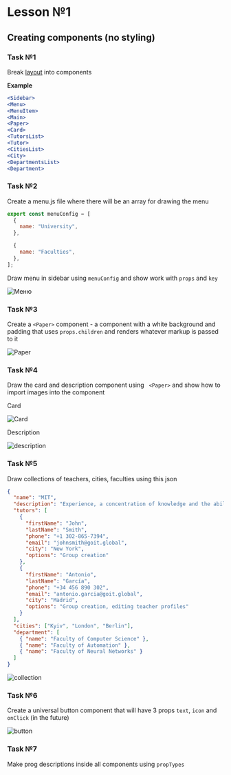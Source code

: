 # Lesson №1

## Creating components (no styling)

### Task №1

Break [layout](<https://www.figma.com/file/l3rGaeSK1KIccGStl8RyfU/Lesson-(English)-(Copy)?node-id=12307%3A1050&mode=dev>) into components

**Example**

```jsx
<Sidebar>
<Menu>
<MenuItem>
<Main>
<Paper>
<Card>
<TutorsList>
<Tutor>
<CitiesList>
<City>
<DepartmentsList>
<Department>
```

### Task №2

Create a menu.js file where there will be an array for drawing the menu

```jsx
export const menuConfig = [
  {
    name: "University",
  },

  {
    name: "Faculties",
  },
];
```

Draw menu in sidebar using `menuConfig` and show work with `props` and `key`

![Меню](/images/sidebar.png)

### Task №3

Create a `<Paper>` component - a component with a white background and padding that uses `props.children` and renders whatever markup is passed to it

![Paper](/images/paper.png)

### Task №4

Draw the card and description component using ` <Paper>` and show how to import images into the component

Card

![Card](/images/Card.png)

Description

![description](/images/description.png)

### Task №5

Draw collections of teachers, cities, faculties using this json

```json
{
  "name": "MIT",
  "description": "Experience, a concentration of knowledge and the ability to avoid most recruiting mistakes. We know what most local and foreign companies want and we can give it to you. And we are constantly improving our programming courses, adding something new there. You can see the success stories of our alumni for yourself to see the effectiveness of our teaching methodology. Yes, we will start with the basics and the most basic information. We know that most people come to us with zero knowledge. ",
  "tutors": [
    {
      "firstName": "John",
      "lastName": "Smith",
      "phone": "+1 302-865-7394",
      "email": "johnsmith@goit.global",
      "city": "New York",
      "options": "Group creation"
    },
    {
      "firstName": "Antonio",
      "lastName": "García",
      "phone": "+34 456 890 302",
      "email": "antonio.garcia@goit.global",
      "city": "Madrid",
      "options": "Group creation, editing teacher profiles"
    }
  ],
  "cities": ["Kyiv", "London", "Berlin"],
  "department": [
    { "name": "Faculty of Computer Science" },
    { "name": "Faculty of Automation" },
    { "name": "Faculty of Neural Networks" }
  ]
}
```

![collection](/images/collection.png)

### Task №6

Create a universal button component that will have 3 props `text`, `icon` and `onClick` (in the future)

![button](/images/button.png)

### Task №7

Make prog descriptions inside all components using `propTypes`
